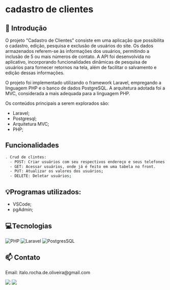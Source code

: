 # cadastro de clientes
## 📖 Introdução

O projeto "Cadastro de Clientes" consiste em uma aplicação que possibilita o cadastro, edição, pesquisa e exclusão de usuários do site. Os dados armazenados referem-se às informações dos usuários, permitindo a inclusão de 5 ou mais números de contato. A API foi desenvolvida no aplicativo, incorporando funcionalidades dinâmicas de pesquisa de usuários para fornecer retornos na tela, além de facilitar o salvamento e edição dessas informações.

O projeto foi implementado utilizando o framework Laravel, empregando a linguagem PHP e o banco de dados PostgreSQL. A arquitetura adotada foi a MVC, considerada a mais adequada para a linguagem PHP.

Os conteúdos principais a serem explorados são:

- Laravel;
- Postgresql;
- Arquitetura MVC;
- PHP;


## Funcionalidades

```bash
. Crud de clintes:
  - POST: Criar usuários com seu respectivos endereço e seus telefones.
  - GET: Acessar usuários, onde já é feito em uma tabela no front.
  - PUT: Atualizar os valores dos usuários;
  - DELETE: Deletar usuários;
```

## 💡Programas utilizados:

- VSCode;
- pgAdmin;

## 💻Tecnologias

![PHP](https://img.shields.io/badge/php-blue?style=for-the-badge&logo=php&logoColor=black)
![Laravel](https://img.shields.io/badge/laravel-white?style=for-the-badge&logo=Springboot&logoColor=green)
![PostgresSQL](https://img.shields.io/badge/Postgresql-blue?style=for-the-badge&logo=Postgresql&logoColor=white)

## 📫 Contato

<p>Email: italo.rocha.de.oliveira@gmail.com</p>

<a href = "mailto:italo.rocha.de.oliveira@gmail.com"><img src="https://img.shields.io/badge/-Gmail-%23333?style=for-the-badge&logo=gmail&logoColor=white" alvo ="_blank"></a>
<a href="https://www.linkedin.com/in/italorochaoliveira/" target="_blank"><img src="https://img.shields.io/badge/-LinkedIn-%230077B5?style=for-the-badge&logo=linkedin&logoColor=white" target="_blank"></a>
